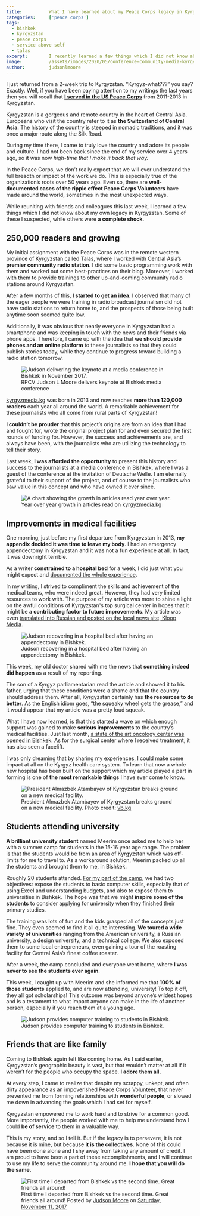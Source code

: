 ```yaml
---
title:			What I have learned about my Peace Corps legacy in Kyrgyzstan
categories:		['peace corps']
tags:
  - bishkek
  - kyrgyzstan
  - peace corps
  - service above self
  - talas
excerpt:		I recently learned a few things which I did not know about my own legacy in Kyrgyzstan. Some of these I suspected, while others were a complete shock.
image:			/assets/images/2020/05/conference-community-media-kyrgyzstan-nov-2017-judson-keynote.jpg
author:			judsonlmoore
---
```


I just returned from a 2-week trip to Kyrgyzstan. “Kyrgyz-what???” you say? Exactly. Well, if you have been paying attention to my writings the last years then you will recall that [**I served in the US Peace Corps**](https://www.judsonlmoore.com/categories/#jobs/peace-corps/) from 2011-2013 in Kyrgyzstan.

Kyrgyzstan is a gorgeous and remote country in the heart of Central Asia. Europeans who visit the country refer to it as **the Switzerland of Central Asia**. The history of the country is steeped in nomadic traditions, and it was once a major route along the Silk Road.

During my time there, I came to truly love the country and adore its people and culture. I had not been back since the end of my service over 4 years ago, so it was now *high-time that I make it back that way.*

In the Peace Corps, we don’t really expect that we will ever understand the full breadth or impact of the work we do. This is especially true of the organization’s roots over 50 years ago. Even so, there are **well-documented cases of the ripple effect Peace Corps Volunteers** have made around the world, sometimes in the most unexpected ways.

While reuniting with friends and colleagues this last week, I learned a few things which I did not know about my own legacy in Kyrgyzstan. Some of these I suspected, while others were **a complete shock**.

## 250,000 readers and growing

My initial assignment with the Peace Corps was in the remote western province of Kyrgyzstan called Talas, where I worked with Central Asia’s **premier community radio station**. I did some basic programming work with them and worked out some best-practices on their blog. Moreover, I worked with them to provide trainings to other up-and-coming community radio stations around Kyrgyzstan.

After a few months of this, **I started to get an idea**. I observed that many of the eager people we were training in radio broadcast journalism did not have radio stations to return home to, and the prospects of those being built anytime soon seemed quite low.

Additionally, it was obvious that nearly everyone in Kyrgyzstan had a smartphone and was keeping in touch with the news and their friends via phone apps. Therefore, I came up with the idea that **we should provide phones and an online platform** to these journalists so that they could publish stories today, while they continue to progress toward building a radio station tomorrow.

<figure class="figure">
  <img src="{{ site.url }}/assets/images/2020/05/conference-community-media-kyrgyzstan-nov-2017-group-photoz.jpg" class="figure-img img-fluid rounded" alt="Judson delivering the keynote at a media conference in Bishkek in November 2017.">
  <figcaption class="figure-caption">RPCV Judson L Moore delivers keynote at Bishkek media conference</figcaption>
</figure>

[kyrgyzmedia.kg](http://kyrgyzmedia.kg/) was born in 2013 and now reaches **more than 120,000 readers** each year all around the world. A remarkable achievement for these journalists who all come from rural parts of Kyrgyzstan!

**I couldn’t be prouder** that this project’s origins are from an idea that I had and fought for, wrote the original project plan for and even secured the first rounds of funding for. However, the success and achievements are, and always have been, with the journalists who are utilizing the technology to tell their story.

Last week, **I was afforded the opportunity** to present this history and success to the journalists at a media conference in Bishkek, where I was a guest of the conference at the invitation of Deutsche Welle. I am eternally grateful to their support of the project, and of course to the journalists who saw value in this concept and who have owned it ever since.

<figure class="figure">
  <img src="{{ site.url }}/assets/images/2020/05/kyrgyzmedia.com-5-year-growth.png" class="figure-img img-fluid rounded" alt="A chart showing the growth in articles read year over year.">
  <figcaption class="figure-caption">Year over year growth in articles read on <a href="http://kyrgyzmedia.kg/" target="_blank">kyrgyzmedia.kg</a></figcaption>
</figure>

## Improvements in medical facilities

One morning, just before my first departure from Kyrgyzstan in 2013, **my appendix decided it was time to leave my body**. I had an emergency appendectomy in Kyrgyzstan and it was not a fun experience at all. In fact, it was downright terrible.

As a writer **constrained to a hospital bed** for a week, I did just what you might expect and [documented the whole experience](https://www.judsonlmoore.com/appendectomy-in-bishkek/).

In my writing, I strived to compliment the skills and achievement of the medical teams, who were indeed great. However, they had very limited resources to work with. The purpose of my article was more to shine a light on the awful conditions of Kyrgyzstan's top surgical center in hopes that it might be **a contributing factor to future improvements**. My article was even [translated into Russian and posted on the local news site, Kloop Media](https://kloop.kg/blog/2013/04/29/kak-amerikanets-perezhil-appenditsit-v-bishkeke/).

<figure class="figure">
  <img src="{{ site.url }}/assets/images/2020/05/Appendectomy-at-Bishkeks-Natonal-Surgical-Center-049.jpg" class="figure-img img-fluid rounded" alt="Judson recovering in a hospital bed after having an appendectomy in Bishkek.">
  <figcaption class="figure-caption">Judson recovering in a hospital bed after having an appendectomy in Bishkek.</figcaption>
</figure>

This week, my old doctor shared with me the news that **something indeed did happen** as a result of my reporting.

The son of a Kyrgyz parliamentarian read the article and showed it to his father, urging that these conditions were a shame and that the country should address them. After all, Kyrgyzstan certainly has **the resources to do better**. As the English idiom goes, “the squeaky wheel gets the grease,” and it would appear that my article was a pretty loud squeak.

What I have now learned, is that this started a wave on which enough support was gained to make **serious improvements** to the country’s medical facilities. Just last month, [a state of the art oncology center was opened in Bishkek](http://www.vb.kg/doc/367922_atambaev:_narody_nyjno_sozdat_dostoynye_ysloviia_dlia_polycheniia_medpomoshi.html). As for the surgical center where I received treatment, it has also seen a facelift.

I was only dreaming that by sharing my experiences, I could make some impact at all on the Kyrgyz health care system. To learn that now a whole new hospital has been built on the support which my article played a part in forming is one of **the most remarkable things** I have ever come to know.

<figure class="figure">
  <img src="{{ site.url }}/assets/images/2020/05/kyrgyzstan-president-almazbek-atambayev-breaking-ground-hospital.jpg" class="figure-img img-fluid rounded" alt="President Almazbek Atambayev of Kyrgyzstan breaks ground on a new medical facility.">
  <figcaption class="figure-caption">President Almazbek Atambayev of Kyrgyzstan breaks ground on a new medical facility. Photo credit: <a href="http://www.vb.kg/doc/367922_atambaev:_narody_nyjno_sozdat_dostoynye_ysloviia_dlia_polycheniia_medpomoshi.html" target="_blank"> vb.kg</a></figcaption>
</figure>

## Students attending university

**A brilliant university student** named Meerim once asked me to help her with a summer camp for students in the 15-16 year age range. The problem is that the students would be from an area of Kyrgyzstan which was off-limits for me to travel to. As a workaround solution, Meerim packed up all the students and brought them to me, in Bishkek.

Roughly 20 students attended. [For my part of the camp](https://www.judsonlmoore.com/bishkek-ict-training/), we had two objectives: expose the students to basic computer skills, especially that of using Excel and understanding budgets, and also to expose them to universities in Bishkek. The hope was that we might **inspire some of the students** to consider applying for university when they finished their primary studies.

The training was lots of fun and the kids grasped all of the concepts just fine. They even seemed to find it all quite interesting. **We toured a wide variety of universities** ranging from the American university, a Russian university, a design university, and a technical college. We also exposed them to some local entrepreneurs, even gaining a tour of the roasting facility for Central Asia’s finest coffee roaster.

After a week, the camp concluded and everyone went home, where **I was never to see the students ever again**.

This week, I caught up with Meerim and she informed me that **100% of those students** applied to, and are now attending, university! To top it off, they all got scholarships! This outcome was beyond anyone’s wildest hopes and is a testament to what impact anyone can make in the life of another person, especially if you reach them at a young age.

<figure class="figure">
  <img src="{{ site.url }}/assets/images/2020/05/Bishkek-ICT-Training.jpg" class="figure-img img-fluid rounded" alt="Judson provides computer training to students in Bishkek.">
  <figcaption class="figure-caption">Judson provides computer training to students in Bishkek.</figcaption>
</figure>

## Friends that are like family

Coming to Bishkek again felt like coming home. As I said earlier, Kyrgyzstan’s geographic beauty is vast, but that wouldn’t matter at all if it weren’t for the people who occupy the space. **I adore them all.**

At every step, I came to realize that despite my scrappy, unkept, and often dirty appearance as an impoverished Peace Corps Volunteer, that never prevented me from forming relationships with **wonderful people**, or slowed me down in advancing the goals which I had set for myself.

Kyrgyzstan empowered me to work hard and to strive for a common good. More importantly, the people worked with me to help me understand how I could **be of service** to them in a valuable way.

This is my story, and so I tell it. But if the legacy is to persevere, it is not because it is mine, but because **it is the collectives**. None of this could have been done alone and I shy away from taking any amount of credit. I am proud to have been a part of these accomplishments, and I will continue to use my life to serve the community around me. **I hope that you will do the same.**

<figure class="figure">
  <img src="{{ site.url }}/assets/images/2020/05/first-vs-second-bishkek-departure.png" class="figure-img img-fluid rounded" alt="First time I departed from Bishkek vs the second time. Great friends all around!">
  <figcaption class="figure-caption">First time I departed from Bishkek vs the second time. Great friends all around! Posted by <a href="https://www.facebook.com/judsonlmoore" target="_blank">Judson Moore</a> on <a href="https://www.facebook.com/judsonlmoore/posts/10108298844121885" target="_blank">Saturday, November 11, 2017</a></figcaption>
</figure>